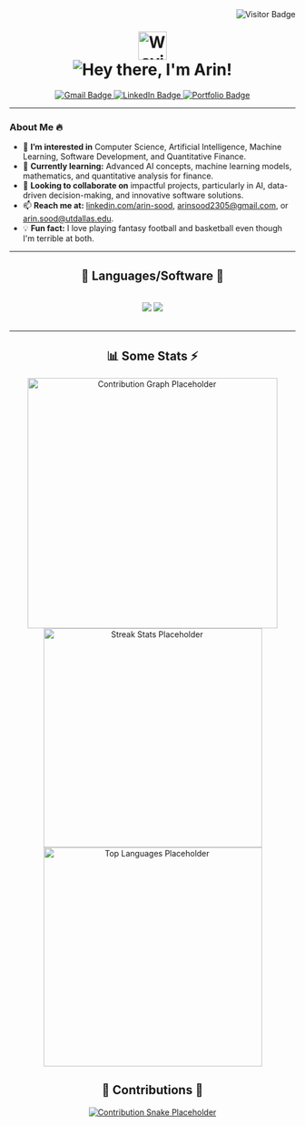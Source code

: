<img align="right" src="https://visitor-badge.laobi.icu/badge?page_id=arin101230523.arin101230523" alt="Visitor Badge" />

<h1 align="center">
  <img src="https://media.giphy.com/media/hvRJCLFzcasrR4ia7z/giphy.gif" width="50" alt="Waving Hand"> 
  <br>
  <img src="https://readme-typing-svg.herokuapp.com/?font=Righteous&size=35&center=true&vCenter=true&width=500&height=70&duration=4000&lines=Hey+There!;+I'm+Arin!;" alt="Hey there, I'm Arin!" />
</h1>

<div align="center">
  <a href="mailto:arinsood2305@gmail.com" target="_blank">
    <img src="https://img.shields.io/badge/Gmail-333333?style=for-the-badge&logo=gmail&logoColor=red" alt="Gmail Badge" />
  </a>
  <a href="https://www.linkedin.com/in/arin-sood" target="_blank">
    <img src="https://img.shields.io/badge/LinkedIn-0077B5?style=for-the-badge&logo=linkedin&logoColor=white" alt="LinkedIn Badge" />
  </a>
  <a href="https://arin101230523.github.io/Portfolio/" target="_blank">
    <img src="https://img.shields.io/badge/Portfolio-FF5722?style=for-the-badge&logo=todoist&logoColor=white" alt="Portfolio Badge" />
  </a>
</div>

---

### About Me 🔥

- 👀 **I’m interested in** Computer Science, Artificial Intelligence, Machine Learning, Software Development, and Quantitative Finance.
- 🌱 **Currently learning:** Advanced AI concepts, machine learning models, mathematics, and quantitative analysis for finance.
- 🤝 **Looking to collaborate on** impactful projects, particularly in AI, data-driven decision-making, and innovative software solutions.
- 📫 **Reach me at:** [linkedin.com/arin-sood](https://www.linkedin.com/in/arin-sood), [arinsood2305@gmail.com](mailto:arinsood2305@gmail.com), or [arin.sood@utdallas.edu](mailto:arin.sood@utdallas.edu).
- 💡 **Fun fact:** I love playing fantasy football and basketball even though I'm terrible at both.

---

<h2 align="center">🧰 Languages/Software 🧰</h2>
<br/>
<div align="center">
    <img src="https://skillicons.dev/icons?i=python,cpp,c,javascript,typescript,html,css,java,r,sql" />
    <img src="https://skillicons.dev/icons?i=react,nextjs,mui,tailwind,express,nodejs,firebase,mongodb,git,github,docker,aws,figma,vscode,postman" />
</div>
<br/>

---

<h2 align="center">📊 Some Stats ⚡</h2>
<div align="center">
  <a href="https://github-readme-activity-graph.vercel.app/graph?username=arin101230523&theme=github">
    <img width="440px" src="https://via.placeholder.com/440x200?text=Click+to+Load+Contribution+Graph" alt="Contribution Graph Placeholder">
  </a>
  <a href="https://github-readme-streak-stats.herokuapp.com/?user=arin101230523&theme=onedark">
    <img width="385px" src="https://via.placeholder.com/385x200?text=Click+to+Load+Streak+Stats" alt="Streak Stats Placeholder">
  </a>
  <a href="https://github-readme-stats.vercel.app/api/top-langs?username=adimail&hide=jupyter%20notebook,html,c&layout=compact&theme=onedark">
    <img width="385px" src="https://via.placeholder.com/385x200?text=Click+to+Load+Top+Languages" alt="Top Languages Placeholder">
  </a>
</div>

<h2 align="center">🌟 Contributions 🌱</h2>
<div align="center">
  <a href="https://raw.githubusercontent.com/arin101230523/arin101230523/output/github-contribution-grid-snake.svg">
    <img src="https://via.placeholder.com/400x200?text=Click+to+Load+Contribution+Snake" alt="Contribution Snake Placeholder">
  </a>
</div>
<br/><br/><br/>
